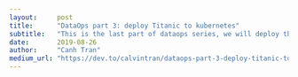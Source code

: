 ```yaml
---
layout:     post
title:      "DataOps part 3: deploy Titanic to kubernetes"
subtitle:   "This is the last part of dataops series, we will deploy the titanic api to k8s cluster"
date:       2019-08-26
author:     "Canh Tran"
medium_url: "https://dev.to/calvintran/dataops-part-3-deploy-titanic-to-kubernetes-48el"
---
```

